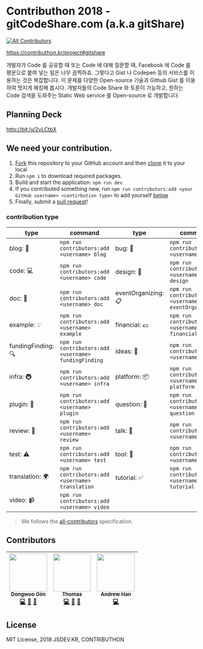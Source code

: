 # Contributhon 2018 - gitCodeShare.com (a.k.a gitShare)

[![All Contributors](https://img.shields.io/badge/all_contributors-3-orange.svg?style=flat-square)](#contributors)

https://contributhon.kr/project#gitshare

개발자가 Code 를 공유할 때 또는 Code 에 대해 질문할 때, Facebook 에 Code 를 평문으로 붙여 넣는 일은 너무 끔찍하죠. 그렇다고 Gist 나 Codepen 등의 서비스를 이용하는 것은 복잡합니다. 이 문제를 다양한 Open-source 기술과 Github Gist 를 이용하여 멋지게 해킹해 봅시다. 개발자들의 Code Share 와 토론이 가능하고, 원하는 Code 검색을 도와주는 Static Web service 를 Open-source 로 개발합니다.

## Planning Deck

http://bit.ly/2vLCtbX

## We need your contribution.

1. [Fork](https://help.github.com/articles/fork-a-repo/) this repository to your GitHub account and then [clone](https://help.github.com/articles/cloning-a-repository/) it to your local
2. Run `npm i` to download required packages.
3. Build and start the application: `npm run dev`
4. If you contributed something new, run `npm run contributors:add <your GitHub username> <contirbution type>` to add yourself [below](#contributors)
5. Finally, submit a [pull request](https://help.github.com/articles/creating-a-pull-request-from-a-fork/)!

### contribution type

| type               | command                                              | type                | command                                               |
| ------------------ | ---------------------------------------------------- | ------------------- | ----------------------------------------------------- |
| blog: 📝           | `npm run contributors:add <username> blog`           | bug: 🐛             | `npm run contributors:add <username> bug`             |
| code: 💻           | `npm run contributors:add <username> code`           | design: 🎨          | `npm run contributors:add <username> design`          |
| doc: 📖            | `npm run contributors:add <username> doc`            | eventOrganizing: 📋 | `npm run contributors:add <username> eventOrganizing` |
| example: 💡        | `npm run contributors:add <username> example`        | financial: 💵       | `npm run contributors:add <username> financial`       |
| fundingFinding: 🔍 | `npm run contributors:add <username> fundingFinding` | ideas: 🤔           | `npm run contributors:add <username> ideas`           |
| infra: 🚇          | `npm run contributors:add <username> infra`          | platform: 📦        | `npm run contributors:add <username> platform`        |
| plugin: 🔌         | `npm run contributors:add <username> plugin`         | question: 💬        | `npm run contributors:add <username> question`        |
| review: 👀         | `npm run contributors:add <username> review`         | talk: 📢            | `npm run contributors:add <username> talk`            |
| test: ⚠️           | `npm run contributors:add <username> test`           | tool: 🔧            | `npm run contributors:add <username> tool`            |
| translation: 🌍    | `npm run contributors:add <username> translation`    | tutorial: ✅        | `npm run contributors:add <username> tutorial`        |
| video: 📹          | `npm run contributors:add <username> video`          |                     |                                                       |

> We follows the [all-contributors](https://github.com/kentcdodds/all-contributors) specification.

## Contributors

<!-- prettier-ignore-start -->
<!-- ALL-CONTRIBUTORS-LIST:START - Do not remove or modify this section -->
<!-- prettier-ignore -->
| [<img src="https://avatars0.githubusercontent.com/u/7310854?v=4" width="100px;"/><br /><sub><b>Dongwoo Gim</b></sub>](https://github.com/gimdongwoo)<br />[💻](https://github.com/jsdev.kr/gitcodeshare.com/commits?author=gimdongwoo "Code") [🔧](#tool-gimdongwoo "Tools") [🤔](#ideas-gimdongwoo "Ideas, Planning, & Feedback") | [<img src="https://avatars0.githubusercontent.com/u/5884902?v=4" width="100px;"/><br /><sub><b>Thomas</b></sub>](https://github.com/thomasJang)<br />[💻](https://github.com/jsdev.kr/gitcodeshare.com/commits?author=thomasJang "Code") [📖](https://github.com/jsdev.kr/gitcodeshare.com/commits?author=thomasJang "Documentation") [🤔](#ideas-thomasJang "Ideas, Planning, & Feedback") | [<img src="https://avatars2.githubusercontent.com/u/1060?v=4" width="100px;"/><br /><sub><b>Andrew Han</b></sub>](http://github.com/umanking)<br />[💻](https://github.com/jsdev.kr/gitcodeshare.com/commits?author=umanking "Code") |
| :---: | :---: | :---: |
<!-- ALL-CONTRIBUTORS-LIST:END -->
<!-- prettier-ignore-end -->

## License

MIT License, 2018 JSDEV.KR, CONTRIBUTHON
